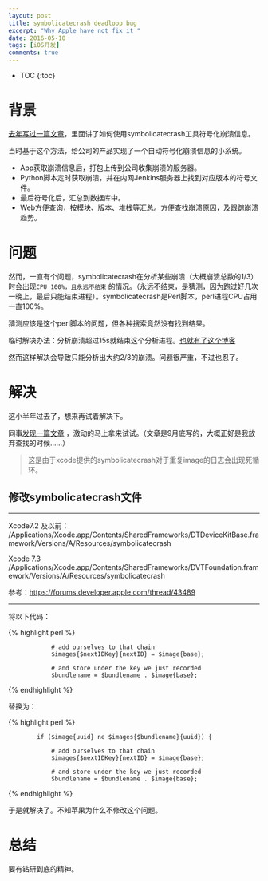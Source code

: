 ```yaml
---
layout: post
title: symbolicatecrash deadloop bug
excerpt: "Why Apple have not fix it "
date: 2016-05-10
tags: [iOS开发]
comments: true
---
```



* TOC
{:toc}

# 背景

[去年写过一篇文章](
https://everettjf.github.io/2015/09/09/ios-plcrashreporter
)，里面讲了如何使用symbolicatecrash工具符号化崩溃信息。

当时基于这个方法，给公司的产品实现了一个自动符号化崩溃信息的小系统。

- App获取崩溃信息后，打包上传到公司收集崩溃的服务器。
- Python脚本定时获取崩溃，并在内网Jenkins服务器上找到对应版本的符号文件。
- 最后符号化后，汇总到数据库中。
- Web方便查询，按模块、版本、堆栈等汇总。方便查找崩溃原因，及跟踪崩溃趋势。

# 问题

然而，一直有个问题，symbolicatecrash在分析某些崩溃（大概崩溃总数的1/3）时会出现`CPU 100%，且永远不结束` 的情况。（永远不结束，是猜测，因为跑过好几次一晚上，最后只能结束进程）。symbolicatecrash是Perl脚本，perl进程CPU占用一直100%。

猜测应该是这个perl脚本的问题，但各种搜索竟然没有找到结果。

临时解决办法：分析崩溃超过15s就结束这个分析进程。[也就有了这个博客](https://everettjf.github.io/2016/01/29/python27-subprocess-timeout)

然而这样解决会导致只能分析出大约2/3的崩溃。问题很严重，不过也忍了。

# 解决

这小半年过去了，想来再试着解决下。

同事[发现一篇文章](http://blog.csdn.net/lucky_06/article/details/48805227
) ，激动的马上拿来试试。（文章是9月底写的，大概正好是我放弃查找的时候……）

> 这是由于xcode提供的symbolicatecrash对于重复image的日志会出现死循环。

## 修改symbolicatecrash文件

---

Xcode7.2 及以前：
/Applications/Xcode.app/Contents/SharedFrameworks/DTDeviceKitBase.framework/Versions/A/Resources/symbolicatecrash

Xcode 7.3 
/Applications/Xcode.app/Contents/SharedFrameworks/DVTFoundation.framework/Versions/A/Resources/symbolicatecrash

参考：https://forums.developer.apple.com/thread/43489

---

将以下代码：

{% highlight perl %}

                # add ourselves to that chain
                $images{$nextIDKey}{nextID} = $image{base};

                # and store under the key we just recorded
                $bundlename = $bundlename . $image{base};

{% endhighlight %}

替换为：

{% highlight perl %}

            if ($image{uuid} ne $images{$bundlename}{uuid}) {

                # add ourselves to that chain
                $images{$nextIDKey}{nextID} = $image{base};

                # and store under the key we just recorded
                $bundlename = $bundlename . $image{base};
{% endhighlight %}


于是就解决了。不知苹果为什么不修改这个问题。       

# 总结

要有钻研到底的精神。


